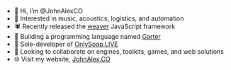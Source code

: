 - 👋 Hi, I’m @JohnAlexCO
- 👀 Interested in music, acoustics, logistics, and automation
- 🕷 Recently released the [weaver](https://johnalex.co/weaver) JavaScript framework 
- 🌱 Building a programming language named [Garter](https://github.com/topics/garter)
- 🧼 Sole-developer of [OnlySoap.LIVE](https://onlysoap.live)
- 💞️ Looking to collaborate on engines, toolkits, games, and web solutions
- 🌐 Visit my website, [JohnAlex.CO](https://johnalex.co)
